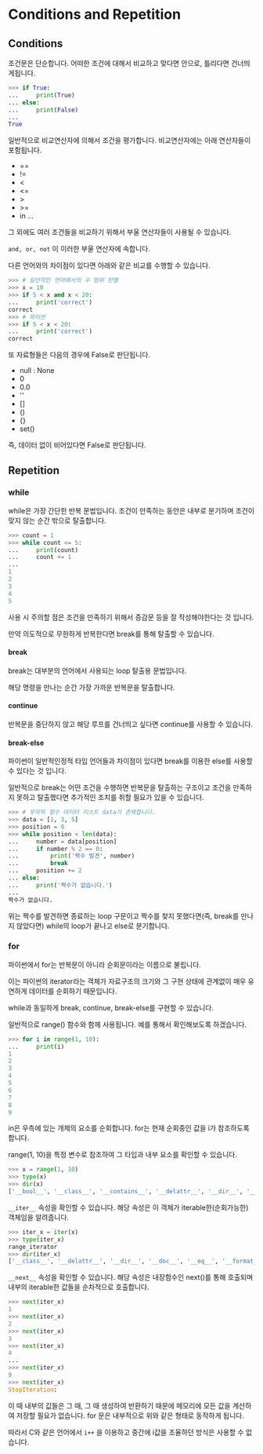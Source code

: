 # Conditions and Repetition

## Conditions

조건문은 단순합니다. 어떠한 조건에 대해서 비교하고 맞다면 안으로, 틀리다면 건너띄게됩니다.

```python
>>> if True:
... 	print(True)
... else:
...     print(False)
...
True
```



일반적으로 비교연산자에 의해서 조건을 평가합니다. 비교연산자에는 아래 연산자들이 포함됩니다.

* ==
* !=
* <
* <=
* \>
* \>=
* in ...

그 외에도 여러 조건들을 비교하기 위해서 부울 연산자들이 사용될 수 있습니다.

```and, or, not``` 이 이러한 부울 연산자에 속합니다.

다른 언어와의 차이점이 있다면 아래와 같은 비교를 수행할 수 있습니다.

```python
>>> # 일반적인 언어에서의 수 범위 판별
>>> x = 10
>>> if 5 < x and x < 20:
... 	print('correct')
correct
>>> # 파이썬
>>> if 5 < x < 20:
... 	print('correct')
correct
```



또 자료형들은 다음의 경우에 False로 판단됩니다.

* null : None
* 0
* 0.0
* ''
* []
* ()
* {}
* set()

즉, 데이터 없이 비어있다면 False로 판단됩니다.



## Repetition

### while

while은 가장 간단한 반복 문법입니다. 조건이 만족하는 동안은 내부로 분기하며 조건이 맞지 않는 순간 밖으로 탈출합니다.

```python
>>> count = 1
>>> while count <= 5:
...     print(count)
...     count += 1
...
1
2
3
4
5
```

사용 시 주의할 점은 조건을 만족하기 위해서 증감문 등을 잘 작성해야한다는 것 입니다.

만약 의도적으로 무한하게 반복한다면 break를 통해 탈출할 수 있습니다.

#### break

break는 대부분의 언어에서 사용되는 loop 탈출용 문법입니다.

해당 명령을 만나는 순간 가장 가까운 반복문을 탈출합니다.

#### continue

반복문을 중단하지 않고 해당 루프를 건너띄고 싶다면 continue를 사용할 수 있습니다.

#### break-else

파이썬이 일반적인정적 타입 언어들과 차이점이 있다면 break를 이용한 else를 사용할 수 있다는 것 입니다.

일반적으로 break는 어떤 조건을 수행하면 반복문을 탈출하는 구조이고 조건을 만족하지 못하고 탈출했다면 추가적인 조치를 취할 필요가 있을 수 있습니다.

```python
>>> # 무작위 정수 데이터 리스트 data가 존재합니다.
>>> data = [1, 3, 5]
>>> position = 0
>>> while position < len(data):
... 	number = data[position]
... 	if number % 2 == 0:
... 		print('짝수 발견', number)
...			break
...		position += 2
... else:
...		print('짝수가 없습니다.')
...
짝수가 없습니다.
```



위는 짝수를 발견하면 종료하는 loop 구문이고 짝수를 찾지 못했다면(즉, break를 만나지 않았다면) while의 loop가 끝나고 else로 분기합니다.

### for

파이썬에서 for는 반복문이 아니라 순회문이라는 이름으로 불립니다.

이는 파이썬의 iterator라는 객체가 자료구조의 크기와 그 구현 상태에 관계없이 매우 유연하게 데이터를 순회하기 때문입니다. 

while과 동일하게 break, continue, break-else를 구현할 수 있습니다.

일반적으로 range() 함수와 함께 사용됩니다. 예를 통해서 확인해보도록 하겠습니다.

```python
>>> for i in range(1, 10):
...     print(i)
1
2
3
4
5
6
7
8
9
```

in은 우측에 있는 개체의 요소를 순회합니다. for는 현재 순회중인 값을 i가 참조하도록 합니다.

range(1, 10)을 특정 변수로 참조하여 그 타입과 내부 요소를 확인할 수 있습니다.

```python
>>> x = range(1, 10)
>>> type(x)
>>> dir(x)
['__bool__', '__class__', '__contains__', '__delattr__', '__dir__', '__doc__', '__eq__', '__format__', '__ge__', '__getattribute__', '__getitem__', '__gt__', '__hash__', '__init__', '__init_subclass__', '__iter__', '__le__', '__len__', '__lt__', '__ne__', '__new__', '__reduce__', '__reduce_ex__', '__repr__', '__reversed__', '__setattr__', '__sizeof__', '__str__', '__subclasshook__', 'count', 'index', 'start', 'step', 'stop']
```

```__iter__``` 속성을 확인할 수 있습니다. 해당 속성은 이 객체가 iterable한(순회가능한) 객체임을 알려줍니다.

```python
>>> iter_x = iter(x)
>>> type(iter_x)
range_iterator
>>> dir(iter_x)
['__class__', '__delattr__', '__dir__', '__doc__', '__eq__', '__format__', '__ge__', '__getattribute__', '__gt__', '__hash__', '__init__', '__init_subclass__', '__iter__', '__le__', '__length_hint__', '__lt__', '__ne__', '__new__', '__next__', '__reduce__', '__reduce_ex__', '__repr__', '__setattr__', '__setstate__', '__sizeof__', '__str__', '__subclasshook__']
```

```__next__``` 속성을 확인할 수 있습니다. 해당 속성은 내장함수인 next()를 통해 호출되며 내부의 iterable한 값들을 순차적으로 호출합니다.

```python
>>> next(iter_x)
1
>>> next(iter_x)
2
>>> next(iter_x)
3
>>> next(iter_x)
4
...
>>> next(iter_x)
9
>>> next(iter_x)
StopIteration:
```

이 때 내부의 값들은 그 때, 그 때 생성하여 반환하기 때문에 메모리에 모든 값을 계산하여 저장할 필요가 없습니다. for 문은 내부적으로 위와 같은 형태로 동작하게 됩니다.



따라서 C와 같은 언어에서 ```i++``` 을 이용하고 중간에 i값을 조율하던 방식은 사용할 수 없습니다.